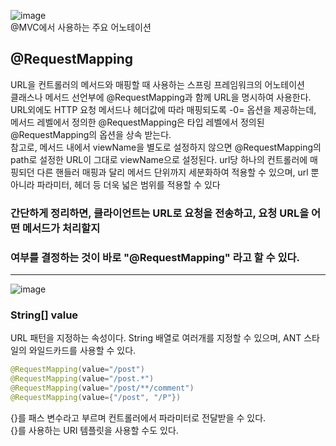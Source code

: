 ![image](https://user-images.githubusercontent.com/37826908/117463141-5157fa80-af8a-11eb-85d7-ca0cfb5d40bc.png)   
@MVC에서 사용하는 주요 어노테이션

## @RequestMapping
URL을 컨트롤러의 메서드와 매핑할 때 사용하는 스프링 프레임워크의 어노테이션   
클래스나 메서드 선언부에 @RequestMapping과 함께 URL을 명시하여 사용한다. URL외에도 HTTP 요청 메서드나 헤더값에 따라 매핑되도록 -0= 옵션을 제공하는데,
메서드 레벨에서 정의한 @RequestMapping은 타입 레벨에서 정의된 @RequestMapping의 옵션을 상속 받는다.   
참고로, 메서드 내에서 viewName을 별도로 설정하지 않으면 @RequestMapping의 path로 설정한 URL이 그대로 viewName으로 설정된다.
url당 하나의 컨트롤러에 매핑되던 다른 핸들러 매핑과 달리 메서드 단위까지 세분화하여 적용할 수 있으며, url 뿐 아니라 파라미터, 헤더 등 더욱 넓은 범위를 적용할 수 있다

### 간단하게 정리하면, 클라이언트는 URL로 요청을 전송하고, 요청 URL을 어떤 메서드가 처리할지   
### 여부를 결정하는 것이 바로 "@RequestMapping" 라고 할 수 있다.   
***
![image](https://user-images.githubusercontent.com/37826908/117463306-78aec780-af8a-11eb-83eb-0e76dbaa4836.png)

### String[] value
URL 패턴을 지정하는 속성이다. String 배열로 여러개를 지정할 수 있으며, ANT 스타일의 와일드카드를 사용할 수 있다.
```java
@RequestMapping(value="/post")
@RequestMapping(value="/post.*")
@RequestMapping(value="/post/**/comment")
@RequestMapping(value={"/post", "/P"})
```
{}를 패스 변수라고 부르며 컨트롤러에서 파라미터로 전달받을 수 있다.   
{}를 사용하는 URI 템플릿을 사용할 수도 있다.
